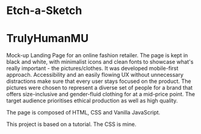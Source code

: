 # Etch-a-Sketch
# TrulyHumanMU

Mock-up Landing Page for an online fashion retailer. The page is kept in black and white, with minimalist icons and clean fonts to showcase what's really important - the pictures/clothes.
It was developed mobile-first approach. Accessibility and an easily flowing UX without unnecessary distractions make sure that every user stays focused on the product.
The pictures were chosen to represent a diverse set of people for a brand that offers size-inclusive and gender-fluid clothing for at a mid-price point. The target audience prioritises ethical production as well as high quality. 

The page is composed of HTML, CSS and Vanilla JavaScript.

This project is based on a tutorial. The CSS is mine.
